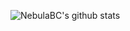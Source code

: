 ![NebulaBC's github stats](https://github-readme-stats.vercel.app/api?username=nebulabc&show_icons=true&theme=radical)
<!---
<details>
<summary>XMR - Tips are appreciated</summary>
<br>
48xZM3vLNqTHjgLUShN3ocNFhMWQ8E8j9WZwwBCMEd6nCuYXJfLdkXqCw9YeKNtnyDiJXz6VPDMf4M6ZrgyiJDavMprQyxq
</details>
--->
